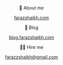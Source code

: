 <p align="center" >👻 About me</p>
<p align="center">  
    <a target="_blank" href="https://farazshaikh.com">farazshaikh.com</a>
</p>

<p align="center" >📖 Blog</p>
<p align="center">  
    <a target="_blank" href="https://blog.farazshaikh.com">blog.farazshaikh.com</a>
</p>

<p align="center" >👷‍♂️ Hire me</p>
<p align="center">  
    <a target="_blank"  href="https://mail.google.com/mail/u/0/?fs=1&to=farazzshaikh@gmail.com&su=About...&body=Hey%20Faraz,%20....&tf=cm">farazzshaikh@gmail.com</a>
</p>
